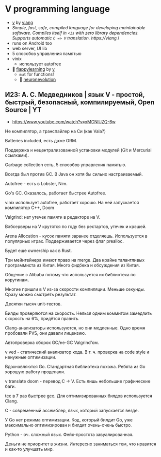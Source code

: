 # V programming language

- [v](https://github.com/vlang/v) by [vlang](https://github.com/vlang)
- _Simple, fast, safe, compiled language for developing maintainable software. Compiles itself in `<1s` with zero library dependencies. Supports automatic `C => V` translation. https://vlang.i_
- runs on Android too
- web server, UI lib
- 5 способов управления памятью
- vinix
	- использует autofree
- :symbols: [flappylearning](https://github.com/vlang/v/blob/master/examples/flappylearning/game.v) by [v](https://github.com/v)
	- `mut` for functions!
	- :symbols: [neuronevolution](https://github.com/vlang/v/blob/master/examples/flappylearning/modules/neuroevolution/neuronevolution.v)

## И23: А. С. Медведников | язык V - простой, быстрый, безопасный, компилируемый, Open Source | YT

- https://www.youtube.com/watch?v=xMGNlUZQ-6w

Не компилятор, а транспайлер на Си (как Vala?)

Batteries included, есть даже ORM.

Поддержка и нецентрализованной установки модулей (Git и Mercurial ссылками).

Garbage collection есть, 5 способов управления памятью.

Всегда был против GC. В Java он хотя бы сильно настраиваемый.

Autofree - есть в Lobster, Nim.

Go's GC. Оказалось, работает быстрее Autofree.

vinix использует autofree, работает хорошо. На ней запускается компилятор C++, Doom

Valgrind: нет утечек памяти в редакторе на V.

Вэбсерверы на V крутятся по году без рестартов, утечек и крэшей.

Arena Allocation - кусок памяти заранее отделяешь. Используется в популярных играх. Поддерживается через флаг prealloc.

Будет ещё ownership как в Rust.

Три мейнтейнера имеют право на merge. Два крайне талантливых программиста из Китая. Много фидбека и обсуждения из Китая.

Общение с Alibaba потому что используется их библиотека по корутинам.

Многие пришли в V из-за скорости компиляции. Меньше секунды. Сразу можно смотреть результат.

Десятки тысяч unit-тестов.

Билды проверяются на скорость. Нельзя одним коммитом замедлить скорость на 6%, придётся править.

Clang-анализаторы используются, но они медленные. Одно время пробовали PVS, они давали лицензию.

Автопроверка сборок GC/не-GC Valgrind'ом.

v ved - статический анализатор кода. В т. ч. проверка на code style и ненужные оптимизации.

Вдохновляются Go. Стандартная библиотека похожа. Ребята из Go хорошую работу проделали.

v translate doom - перевод C -> V. Есть лишь небольшие графические баги.

tcc в 7 раз быстрее gcc. Для оптимизированных билдов используется Clang.

C - современный ассемблер, язык, который запускается везде.

У Go нет режима оптимизации. Код, который билдит Go, уже максимально оптимизирован и билдит очень-очень быстро.

Python - оч. сложный язык. Фейк-простота завуалированная.

Деньги не приоритет в жизни. Интересно заниматься тем, что нравится и как-то улучшать мир.